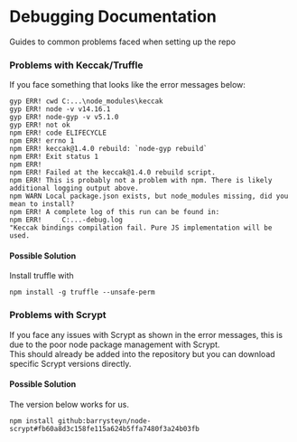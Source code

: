 # Debugging Documentation
Guides to common problems faced when setting up the repo

### Problems with Keccak/Truffle
If you face something that looks like the error messages below:
```
gyp ERR! cwd C:...\node_modules\keccak
gyp ERR! node -v v14.16.1
gyp ERR! node-gyp -v v5.1.0
gyp ERR! not ok
npm ERR! code ELIFECYCLE
npm ERR! errno 1
npm ERR! keccak@1.4.0 rebuild: `node-gyp rebuild`
npm ERR! Exit status 1
npm ERR!
npm ERR! Failed at the keccak@1.4.0 rebuild script.
npm ERR! This is probably not a problem with npm. There is likely additional logging output above.
npm WARN Local package.json exists, but node_modules missing, did you mean to install?
npm ERR! A complete log of this run can be found in:
npm ERR!     C:...-debug.log
"Keccak bindings compilation fail. Pure JS implementation will be used.
```
#### Possible Solution
Install truffle with 
```
npm install -g truffle --unsafe-perm
```

### Problems with Scrypt
If you face any issues with Scrypt as shown in the error messages, this is due to the poor node package management with Scrypt.   
This should already be added into the repository but you can download specific Scrypt versions directly.   

#### Possible Solution
The version below works for us.
```
npm install github:barrysteyn/node-scrypt#fb60a8d3c158fe115a624b5ffa7480f3a24b03fb
```